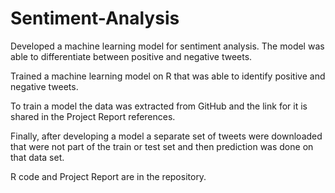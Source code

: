 # Sentiment-Analysis
Developed a machine learning model for sentiment analysis. The model was able to differentiate between positive and negative tweets.

Trained a machine learning model on R that was able to identify positive and negative tweets.

To train a model the data was extracted from GitHub and the link for it is shared in the Project Report references.

Finally, after developing a model a separate set of tweets were downloaded that were not part of the train or test set and then prediction was done on that data set.

R code and Project Report are in the repository.
